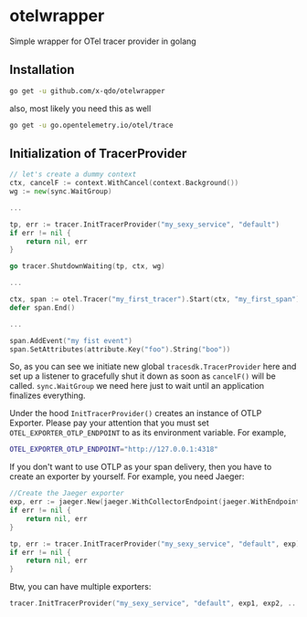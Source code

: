 # otelwrapper
Simple wrapper for OTel tracer provider in golang 

## Installation

```bash
go get -u github.com/x-qdo/otelwrapper
```
also, most likely you need this as well
```bash
go get -u go.opentelemetry.io/otel/trace
```

## Initialization of TracerProvider
```go
// let's create a dummy context
ctx, cancelF := context.WithCancel(context.Background())
wg := new(sync.WaitGroup)

...

tp, err := tracer.InitTracerProvider("my_sexy_service", "default")
if err != nil {
    return nil, err
}

go tracer.ShutdownWaiting(tp, ctx, wg)

...

ctx, span := otel.Tracer("my_first_tracer").Start(ctx, "my_first_span")
defer span.End()

...

span.AddEvent("my fist event")
span.SetAttributes(attribute.Key("foo").String("boo"))
```
So, as you can see we initiate new global `tracesdk.TracerProvider` here and set up a listener to gracefully shut it down as soon as `cancelF()` will be called. `sync.WaitGroup` we need here just to wait until an application finalizes everything.

Under the hood `InitTracerProvider()` creates an instance of OTLP Exporter. Please pay your attention that you must set `OTEL_EXPORTER_OTLP_ENDPOINT` to as its environment variable.
For example,
```bash
OTEL_EXPORTER_OTLP_ENDPOINT="http://127.0.0.1:4318"
```

If you don't want to use OTLP as your span delivery, then you have to create an exporter by yourself. For example, you need Jaeger:
```go
//Create the Jaeger exporter
exp, err := jaeger.New(jaeger.WithCollectorEndpoint(jaeger.WithEndpoint(os.Getenv("OTEL_EXPORTER_JAEGER_ENDPOINT"))))
if err != nil {
    return nil, err
}

tp, err := tracer.InitTracerProvider("my_sexy_service", "default", exp)
if err != nil {
    return nil, err
}
```
Btw, you can have multiple exporters:
```go
tracer.InitTracerProvider("my_sexy_service", "default", exp1, exp2, ...)
```